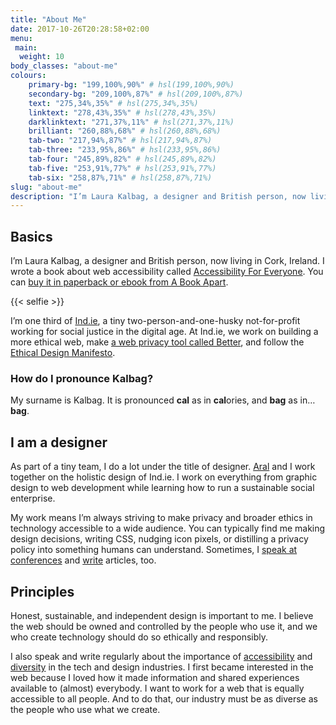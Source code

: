 ```yaml
---
title: "About Me"
date: 2017-10-26T20:28:58+02:00
menu:
 main:
  weight: 10
body_classes: "about-me"
colours:
    primary-bg: "199,100%,90%" # hsl(199,100%,90%)
    secondary-bg: "209,100%,87%" # hsl(209,100%,87%)
    text: "275,34%,35%" # hsl(275,34%,35%)
    linktext: "278,43%,35%" # hsl(278,43%,35%)
    darklinktext: "271,37%,11%" # hsl(271,37%,11%)
    brilliant: "260,88%,68%" # hsl(260,88%,68%)
    tab-two: "217,94%,87%" # hsl(217,94%,87%)
    tab-three: "233,95%,86%" # hsl(233,95%,86%)
    tab-four: "245,89%,82%" # hsl(245,89%,82%)
    tab-five: "253,91%,77%" # hsl(253,91%,77%)
    tab-six: "258,87%,71%" # hsl(258,87%,71%)
slug: "about-me"
description: "I’m Laura Kalbag, a designer and British person, now living in Cork, Ireland. I wrote a book about web accessibility called Accessibility For Everyone. You can buy it in paperback or ebook from A Book Apart."
---
```


## Basics

I’m Laura Kalbag, a designer and British person, now living in Cork, Ireland. I wrote a book about web accessibility called [Accessibility For Everyone](https://abookapart.com/products/accessibility-for-everyone). You can [buy it in paperback or ebook from A Book Apart](https://abookapart.com/products/accessibility-for-everyone).<!--more-->

{{< selfie >}}

I’m one third of [Ind.ie](https://ind.ie), a tiny two-person-and-one-husky not-for-profit working for social justice in the digital age. At Ind.ie, we work on building a more ethical web, make [a web privacy tool called Better](https://better.fyi), and follow the [Ethical Design Manifesto](https://ind.ie/ethical-design).

### How do I pronounce Kalbag?

My surname is Kalbag. It is pronounced **cal** as in **cal**ories, and **bag** as in… **bag**.

## I am a designer

As part of a tiny team, I do a lot under the title of designer. [Aral](https://ar.al) and I work together on the holistic design of Ind.ie. I work on everything from graphic design to web development while learning how to run a sustainable social enterprise.

My work means I’m always striving to make privacy and broader ethics in technology accessible to a wide audience. You can typically find me making design decisions, writing CSS, nudging icon pixels, or distilling a privacy policy into something humans can understand. Sometimes, I [speak at conferences](../speaking/index.html "Speaking") and [write](../tag/writing/index.html) articles, too.

## Principles

Honest, sustainable, and independent design is important to me. I believe the web should be owned and controlled by the people who use it, and we who create technology should do so ethically and responsibly.

I also speak and write regularly about the importance of [accessibility](../tag/accessibility/index.html) and [diversity](https://ind.ie/summit/videos/laura-kalbag) in the tech and design industries. I first became interested in the web because I loved how it made information and shared experiences available to (almost) everybody. I want to work for a web that is equally accessible to all people. And to do that, our industry must be as diverse as the people who use what we create.
